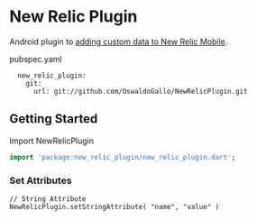 # New Relic Plugin

Android plugin to [adding custom data to New Relic Mobile](https://docs.newrelic.com/docs/mobile-monitoring/new-relic-mobile/maintenance/add-custom-data-new-relic-mobile).

pubspec.yaml

```
  new_relic_plugin:
    git:
      url: git://github.com/OswaldoGallo/NewRelicPlugin.git
```

## Getting Started

Import NewRelicPlugin

```dart
import 'package:new_relic_plugin/new_relic_plugin.dart';
```

### Set Attributes

```
// String Attribute
NewRelicPlugin.setStringAttribute( "name", "value" )
```